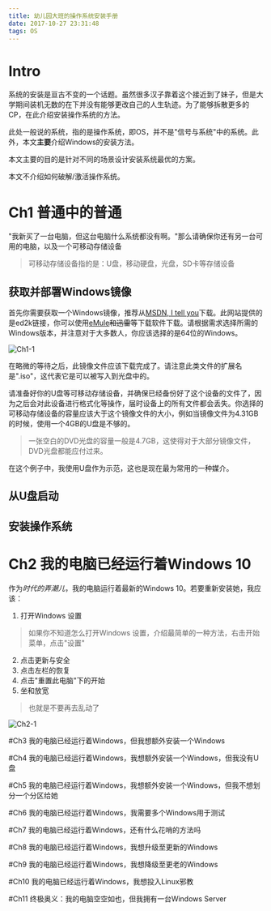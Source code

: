```yaml
---
title: 幼儿园大班的操作系统安装手册
date: 2017-10-27 23:31:48
tags: OS
---
```

# Intro
系统的安装是亘古不变的一个话题。虽然很多汉子靠着这个接近到了妹子，但是大学期间装机无数的在下并没有能够更改自己的人生轨迹。为了能够拆散更多的CP，在此介绍安装操作系统的方法。

此处一般说的系统，指的是操作系统，即OS，并不是"信号与系统"中的系统。此外，本文**主要**介绍Windows的安装方法。

本文主要的目的是针对不同的场景设计安装系统最优的方案。

本文不介绍如何破解/激活操作系统。

# Ch1 普通中的普通

"我新买了一台电脑，但这台电脑什么系统都没有啊。"那么请确保你还有另一台可用的电脑，以及一个可移动存储设备

>可移动存储设备指的是：U盘，移动硬盘，光盘，SD卡等存储设备

## 获取并部署Windows镜像

首先你需要获取一个Windows镜像，推荐从[MSDN, I tell you](https://msdn.itellyou.cn/)下载。此网站提供的是ed2k链接，你可以使用[eMule](http://www.emule-project.net)~~和迅雷~~等下载软件下载。请根据需求选择所需的Windows版本，并注意对于大多数人，你应该选择的是64位的Windows。

![Ch1-1](https://2274xq.bn1304.livefilestore.com/y4m0HmtYlAnPDvOHVWI1ByNdpHfEPJH1sCh9nDfc6hHBflX_Eee4K0X2g8wB0FmQnvyhgzKuomyCoVWh_gOm0BqfgcEJWHoRS6BtbPa3m0Q3OG4z7JILzqRBW-3IJ8Y4QSbttIOHOlCL7cgjKavbKVYhpNxWmpGSkALppIU4y3Mr6-uqhTOL-XezJsGqNjpXD1djuF0p4avkPQYtmGuc8dBbg?width=1709&height=479&cropmode=none)

在略微的等待之后，此镜像文件应该下载完成了。请注意此类文件的扩展名是".iso"，这代表它是可以被写入到光盘中的。

请准备好你的U盘等可移动存储设备，并确保已经备份好了这个设备的文件了，因为之后会对此设备进行格式化等操作，届时设备上的所有文件都会丢失。你选择的可移动存储设备的容量应该大于这个镜像文件的大小，例如当镜像文件为4.31GB的时候，使用一个4GB的U盘是不够的。

>一张空白的DVD光盘的容量一般是4.7GB，这使得对于大部分镜像文件，DVD光盘都能应付过来。

在这个例子中，我使用U盘作为示范，这也是现在最为常用的一种媒介。

## 从U盘启动
## 安装操作系统

# Ch2 我的电脑已经运行着Windows 10
作为*时代的弄潮儿*，我的电脑运行着最新的Windows 10。若要重新安装她，我应该：
1. 打开Windows 设置
> 如果你不知道怎么打开Windows 设置，介绍最简单的一种方法，右击开始菜单，点击"设置"
2. 点击更新与安全
3. 点击左栏的恢复
4. 点击"重置此电脑"下的开始
5. 坐和放宽
> 也就是不要再去乱动了

![Ch2-1](https://2273xq.bn1304.livefilestore.com/y4mMlc_qcPGcySZ4ac8YrYujWYRr_HPS7vmJUfhyNt-KNiRN2ZUIWRtHoVKfM7_N6ugkUwu-ZQxLn9XATQnGd-BhVjWYhLwCTSY6uyHdBWqqFvJcT5fneBjweyLXnhWLnC2QrJoLeDIcis_iqcBdz-4MNaMqv9YOUDY74qMa5idCcCWDMTiRL-5FOPkng-IhTxnM3xffr00girBiRirpBYPLQ?width=1885&height=1507&cropmode=none)

#Ch3 我的电脑已经运行着Windows，但我想额外安装一个Windows

#Ch4 我的电脑已经运行着Windows，我想额外安装一个Windows，但我没有U盘

#Ch5 我的电脑已经运行着Windows，我想额外安装一个Windows，但我不想划分一个分区给她

#Ch6 我的电脑已经运行着Windows，我需要多个Windows用于测试

#Ch7 我的电脑已经运行着Windows，还有什么花哨的方法吗

#Ch8 我的电脑已经运行着Windows，我想升级至更新的Windows

#Ch9 我的电脑已经运行着Windows，我想降级至更老的Windows

#Ch10 我的电脑已经运行着Windows，我想投入Linux邪教

#Ch11 终极奥义：我的电脑空空如也，但我拥有一台Windows Server

